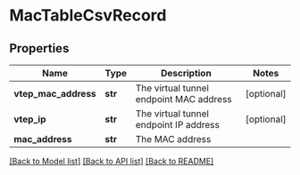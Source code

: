 # MacTableCsvRecord

## Properties
Name | Type | Description | Notes
------------ | ------------- | ------------- | -------------
**vtep_mac_address** | **str** | The virtual tunnel endpoint MAC address | [optional] 
**vtep_ip** | **str** | The virtual tunnel endpoint IP address | [optional] 
**mac_address** | **str** | The MAC address | 

[[Back to Model list]](../README.md#documentation-for-models) [[Back to API list]](../README.md#documentation-for-api-endpoints) [[Back to README]](../README.md)

